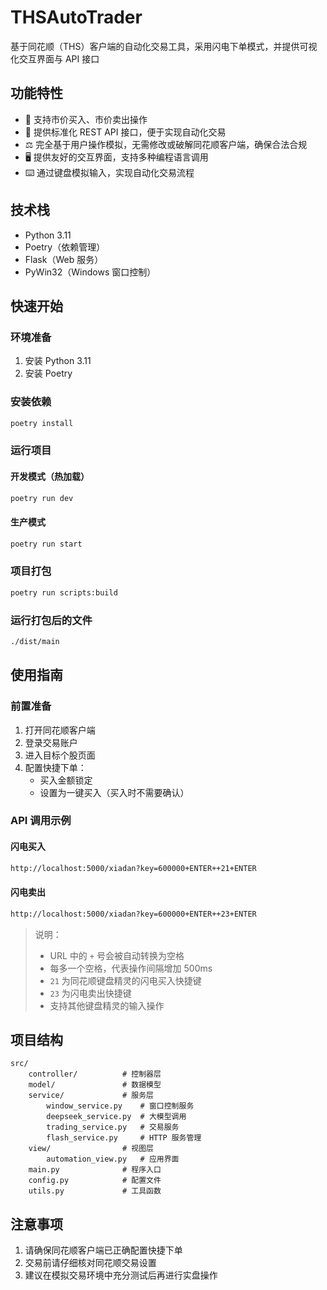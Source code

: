 # THSAutoTrader

基于同花顺（THS）客户端的自动化交易工具，采用闪电下单模式，并提供可视化交互界面与 API 接口

## 功能特性

- 🚀 支持市价买入、市价卖出操作
- 🔌 提供标准化 REST API 接口，便于实现自动化交易
- ⚖️ 完全基于用户操作模拟，无需修改或破解同花顺客户端，确保合法合规
- 🖥️ 提供友好的交互界面，支持多种编程语言调用
- ⌨️ 通过键盘模拟输入，实现自动化交易流程

## 技术栈

- Python 3.11
- Poetry（依赖管理）
- Flask（Web 服务）
- PyWin32（Windows 窗口控制）

## 快速开始

### 环境准备

1. 安装 Python 3.11
2. 安装 Poetry

### 安装依赖

```bash
poetry install
```

### 运行项目

#### 开发模式（热加载）

```bash
poetry run dev
```

#### 生产模式

```bash
poetry run start
```

### 项目打包

```bash
poetry run scripts:build
```

### 运行打包后的文件

```bash
./dist/main
```

## 使用指南

### 前置准备

1. 打开同花顺客户端
2. 登录交易账户
3. 进入目标个股页面
4. 配置快捷下单：
   - 买入金额锁定
   - 设置为一键买入（买入时不需要确认）

### API 调用示例

#### 闪电买入

```bash
http://localhost:5000/xiadan?key=600000+ENTER++21+ENTER
```

#### 闪电卖出

```bash
http://localhost:5000/xiadan?key=600000+ENTER++23+ENTER
```

> 说明：
>
> - URL 中的 `+` 号会被自动转换为空格
> - 每多一个空格，代表操作间隔增加 500ms
> - `21` 为同花顺键盘精灵的闪电买入快捷键
> - `23` 为闪电卖出快捷键
> - 支持其他键盘精灵的输入操作

## 项目结构

```
src/
    controller/          # 控制器层
    model/               # 数据模型
    service/             # 服务层
        window_service.py    # 窗口控制服务
        deepseek_service.py  # 大模型调用
        trading_service.py   # 交易服务
        flash_service.py     # HTTP 服务管理
    view/                # 视图层
        automation_view.py   # 应用界面
    main.py              # 程序入口
    config.py            # 配置文件
    utils.py             # 工具函数
```

## 注意事项

1. 请确保同花顺客户端已正确配置快捷下单
2. 交易前请仔细核对同花顺交易设置
3. 建议在模拟交易环境中充分测试后再进行实盘操作
